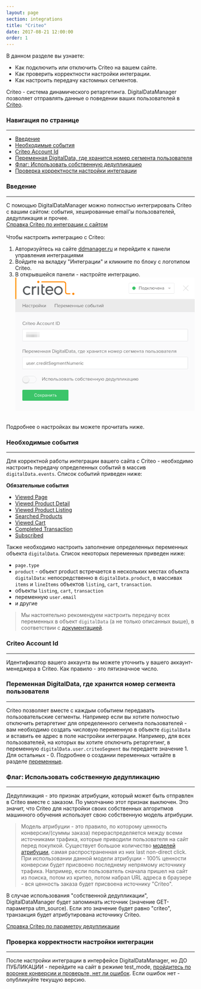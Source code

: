 ```yaml
---
layout: page
section: integrations
title: "Criteo"
date: 2017-08-21 12:00:00
order: 1
---
```


В данном разделе вы узнаете: 
* Как подключить или отключить Criteo на вашем сайте.
* Как проверить корректности настройки интеграции.
* Как настроить передачу кастомных сегментов.

Criteo - система динамического ретаргетинга. DigitalDataManager позволяет отправлять данные о поведении ваших пользователей в [Criteo](https://criteo.com/).

### Навигация по странице
------
<ul class="page-navigation">
  <li><a href="#0">Введение</a></li>
  <li><a href="#1">Необходимые события</a></li>
  <li><a href="#2">Criteo Account Id</a></li>
  <li><a href="#3">Переменная DigitalData, где хранится номер сегмента пользователя</a></li>
  <li><a href="#4">Флаг: Использовать собственную дедупликацию</a></li>
  <li><a href="#5">Проверка корректности настройки интеграции</a></li>
</ul>

### <a name="0"></a>Введение
------
С помощью DigitalDataManager можно полностью интегрировать Criteo с вашим сайтом: события, хешированные email'ы пользователей, дедупликация и прочее. <br />
[Справка Criteo по интеграции с сайтом](https://support.criteo.com/hc/ru/sections/200972171-%D0%9A%D0%B0%D0%BA-%D0%B2%D0%BD%D0%B5%D0%B4%D1%80%D0%B8%D1%82%D1%8C-Criteo-OneTag) <br/><br/>
Чтобы настроить интеграцию с Criteo: 
1. Авторизуйтесь на сайте [ddmanager.ru](https://admin.ddmanager.ru/) и перейдите к панели управления интеграциями
2. Войдите на вкладку "Интеграции" и кликните по блоку с логотипом Criteo.
3. В открывшейся панели - настройте интеграцию.
![](/img/integrations.criteo.settings.png)
<br />
Подробнее о настройках вы можете прочитать ниже.

### <a name="1"></a>Необходимые события
------
Для корректной работы интеграции вашего сайта с Criteo - необходимо настроить передачу определенных событий в массив `digitalData.events`. Список событий приведен ниже:

**Обязательные события**
* [Viewed Page](/events/viewed-page)
* [Viewed Product Detail](/events/viewed-product-detail)
* [Viewed Product Listing](/events/viewed-product-listing)
* [Searched Products](/events/searched-products)
* [Viewed Cart](/events/searched-products)
* [Completed Transaction](/events/completed-transaction)
* [Subscribed](/events/subscribed)

Также необходимо настроить заполнение определенных переменных объекта `digitalData`. Список некоторых переменных приведен ниже:
* `page.type`
* `product` - объект product встречается в нескольких местах объекта `digitalData`: непосредственно в `digitalData.product`, в массивах `items` и `lineItems` объектов `listing`, `cart`, `transaction`.
* объекты `listing`, `cart`, `transaction`
* переменную `user.email`
* и другие

>Мы настоятельно рекомендуем настроить передачу всех переменных в объект `digitalData` (а не только описанных выше), в соответствии с [документацией](/for-developer/).

### <a name="2"></a>Criteo Account Id
------
Идентификатор вашего аккаунта вы можете уточнить у вашего аккаунт-менеджера в Criteo. Как правило - это пятизначное число.

### <a name="3"></a>Переменная DigitalData, где хранится номер сегмента пользователя
------
Criteo позволяет вместе с каждым событием передавать пользовательские сегменты. Например если вы хотите полностью отключить ретаргетинг для определенного сегмента пользователей - вам необходимо создать числовую переменную в объекте `digitalData` и вставить ее адрес в поле настройки интеграции.
Например, для всех пользователей, на которых вы хотите отключить ретаргетинг, в переменную `digitalData.user.criteoSegment` вы передаете значение 1. Для остальных - 0.
Подробнее о создании переменных читайте в разделе [переменные](/for-analyst/variables).

### <a name="4"></a>Флаг: Использовать собственную дедупликацию
------
Дедупликация - это признак атрибуции, который может быть отправлен в Criteo вместе с заказом. По умолчанию этот признак выключен. Это значит, что Criteo для настройки своих собственных алгоритмов машинного обучения использует свою собственную модель атрибуции.
> Модель атрибуции - это правило, по которому ценность конверсии/(суммы заказа) перераспределяется между всеми источниками трафика, которые приводили пользователя на сайт перед покупкой. Существует большое количество [моделей атрибуции](https://support.google.com/analytics/answer/1665189?hl=ru), самая распространенная из них last non-direct click. При использовании данной модели атрибуции - 100% ценности конверсии будет присвоено последнему непрямому источнику трафика. Например, если пользователь сначала пришел на сайт из поиска, потом из критео, потом набрал URL адреса в браузере - вся ценность заказа будет присвоена источнику "Criteo".

В случае использования "собственной дедупликации", DigitalDataManager будет запоминать источник (значение GET-параметра utm_source). Если это значение будет равно "criteo", транзакция будет атрибутирована источнику Criteo.

[Справка Criteo по параметру дедупликации](https://support.criteo.com/hc/ru/articles/205573701-%D0%9F%D0%B0%D1%80%D0%B0%D0%BC%D0%B5%D1%82%D1%80-%D0%B4%D0%B5%D0%B4%D1%83%D0%BF%D0%BB%D0%B8%D0%BA%D0%B0%D1%86%D0%B8%D0%B8)

### <a name="5"></a>Проверка корректности настройки интеграции
------
После настройки интеграции в интерфейсе DigitalDataManager, но ДО ПУБЛИКАЦИИ - перейдите на сайт в режиме test_mode, [пройдитесь по воронке конверсии и проверьте, нет ли ошибок](/for-analyst/integrations#2).
Если ошибок нет - опубликуйте текущую версию.